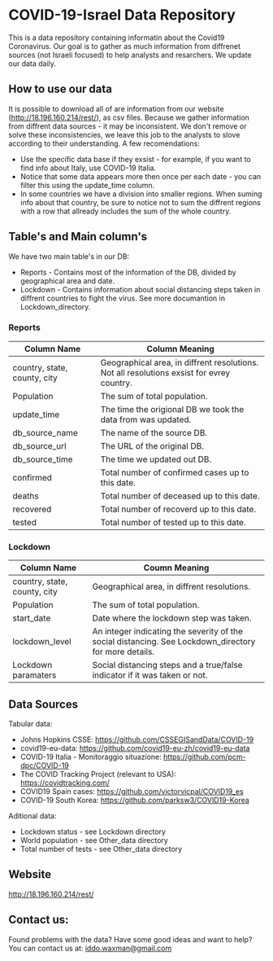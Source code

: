 # COVID-19-Israel Data Repository

This is a data repository containing informatin about the Covid19 Coronavirus.
Our goal is to gather as much information from diffrenet sources (not Israeli focused) to help analysts and resarchers.
We update our data daily.

## How to use our data

It is possible to download all of are information from our website (http://18.196.160.214/rest/), as csv files.
Because we gather information from diffrent data sources - it may be inconsistent. We don't remove or solve these inconsistencies, we leave this job to the analysts to slove according to their understanding.
A few recomendations:
* Use the specific data base if they exsist - for example, if you want to find info about Italy, use COVID-19 Italia.
* Notice that some data appears more then once per each date - you can filter this using the update_time column.
* In some countries we have a division into smaller regions. When suming info about that country, be sure to notice not to sum the diffrent regions with a row that allready includes the sum of the whole country.

## Table's and Main column's

We have two main table's in our DB:
* Reports - Contains most of the information of the DB, divided by geographical area and date.
* Lockdown - Contains information about social distancing steps taken in diffrent countries to fight the virus. See more documantion in Lockdown_directory.

### Reports

Column Name | Column Meaning
------------ | -------------
country, state, county, city | Geographical area, in diffrent resolutions. Not all resolutions exsist for evrey country.
Population | The sum of total population.
update_time | The time the origional DB we took the data from was updated.
db_source_name | The name of the source DB.
db_source_url | The URL of the original DB.
db_source_time | The time we updated out DB.
confirmed | Total number of confirmed cases up to this date.
deaths | Total number of deceased up to this date.
recovered | Total number of recoverd up to this date.
tested | Total number of tested up to this date.

### Lockdown

Column Name | Coumn Meaning
------------ | -------------
country, state, county, city | Geographical area, in diffrent resolutions.
Population | The sum of total population.
start_date | Date where the lockdown step was taken.
lockdown_level | An integer indicating the severity of the social distancing. See Lockdown_directory for more details.
Lockdown paramaters | Social distancing steps and a true/false indicator if it was taken or not. 

## Data Sources

Tabular data:
* Johns Hopkins CSSE: https://github.com/CSSEGISandData/COVID-19
* covid19-eu-data: https://github.com/covid19-eu-zh/covid19-eu-data
* COVID-19 Italia - Monitoraggio situazione: https://github.com/pcm-dpc/COVID-19
* The COVID Tracking Project (relevant to USA): https://covidtracking.com/
* COVID19 Spain cases: https://github.com/victorvicpal/COVID19_es
* COVID-19 South Korea: https://github.com/parksw3/COVID19-Korea

Aditional data:
* Lockdown status - see Lockdown directory
* World population - see Other_data directory
* Total number of tests - see Other_data directory

## Website
http://18.196.160.214/rest/

## Contact us:
Found problems with the data? Have some good ideas and want to help?
You can contact us at: iddo.waxman@gmail.com
